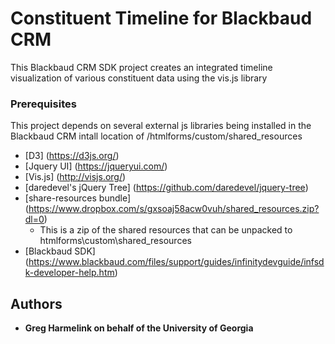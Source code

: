 # Constituent Timeline for Blackbaud CRM

This Blackbaud CRM SDK project creates an integrated timeline visualization of various constituent data using the vis.js library

### Prerequisites

This project depends on several external js libraries being installed in the Blackbaud CRM intall location of /htmlforms/custom/shared_resources
* [D3] (https://d3js.org/)
* [Jquery UI] (https://jqueryui.com/)
* [Vis.js] (http://visjs.org/)
* [daredevel's jQuery Tree] (https://github.com/daredevel/jquery-tree)
* [share-resources bundle] (https://www.dropbox.com/s/gxsoaj58acw0vuh/shared_resources.zip?dl=0)
  * This is a zip of the shared resources that can be unpacked to htmlforms\custom\shared_resources
* [Blackbaud SDK] (https://www.blackbaud.com/files/support/guides/infinitydevguide/infsdk-developer-help.htm)

## Authors

* **Greg Harmelink on behalf of the University of Georgia**
